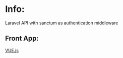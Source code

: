 # Info:
Laravel API with sanctum as authentication middleware<br>
## Front App:
<a href="https://github.com/imtelligent9190/learning-vue/tree/main/project%20with%20cli%20(todo%20list)">VUE.js</a>
